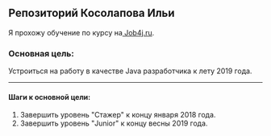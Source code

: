 ## Репозиторий Косолапова Ильи

Я прохожу обучение по курсу на[ Job4j.ru](http://job4j.ru " Job4j.ru").

### Основная цель:
Устроиться на работу в качестве Java разработчика к лету 2019 года.
***
#### Шаги к основной цели:

1. Завершить уровень "Стажер" к концу января 2018 года.
2. Завершить уровень "Junior" к концу весны 2019 года.
